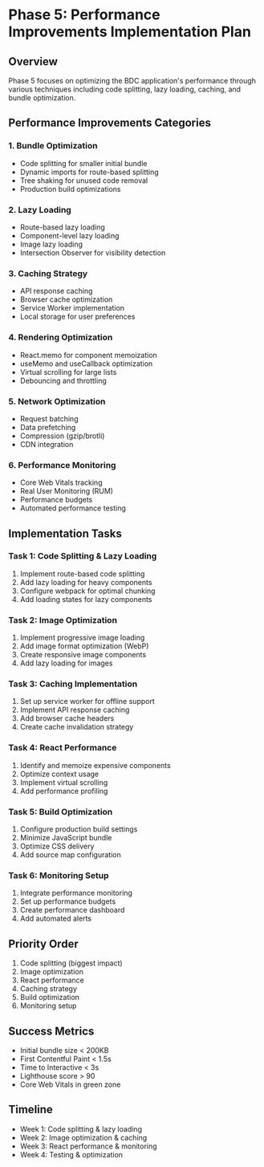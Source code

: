 # Phase 5: Performance Improvements Implementation Plan

## Overview
Phase 5 focuses on optimizing the BDC application's performance through various techniques including code splitting, lazy loading, caching, and bundle optimization.

## Performance Improvements Categories

### 1. Bundle Optimization
- Code splitting for smaller initial bundle
- Dynamic imports for route-based splitting
- Tree shaking for unused code removal
- Production build optimizations

### 2. Lazy Loading
- Route-based lazy loading
- Component-level lazy loading
- Image lazy loading
- Intersection Observer for visibility detection

### 3. Caching Strategy
- API response caching
- Browser cache optimization
- Service Worker implementation
- Local storage for user preferences

### 4. Rendering Optimization
- React.memo for component memoization
- useMemo and useCallback optimization
- Virtual scrolling for large lists
- Debouncing and throttling

### 5. Network Optimization
- Request batching
- Data prefetching
- Compression (gzip/brotli)
- CDN integration

### 6. Performance Monitoring
- Core Web Vitals tracking
- Real User Monitoring (RUM)
- Performance budgets
- Automated performance testing

## Implementation Tasks

### Task 1: Code Splitting & Lazy Loading
1. Implement route-based code splitting
2. Add lazy loading for heavy components
3. Configure webpack for optimal chunking
4. Add loading states for lazy components

### Task 2: Image Optimization
1. Implement progressive image loading
2. Add image format optimization (WebP)
3. Create responsive image components
4. Add lazy loading for images

### Task 3: Caching Implementation
1. Set up service worker for offline support
2. Implement API response caching
3. Add browser cache headers
4. Create cache invalidation strategy

### Task 4: React Performance
1. Identify and memoize expensive components
2. Optimize context usage
3. Implement virtual scrolling
4. Add performance profiling

### Task 5: Build Optimization
1. Configure production build settings
2. Minimize JavaScript bundle
3. Optimize CSS delivery
4. Add source map configuration

### Task 6: Monitoring Setup
1. Integrate performance monitoring
2. Set up performance budgets
3. Create performance dashboard
4. Add automated alerts

## Priority Order
1. Code splitting (biggest impact)
2. Image optimization
3. React performance
4. Caching strategy
5. Build optimization
6. Monitoring setup

## Success Metrics
- Initial bundle size < 200KB
- First Contentful Paint < 1.5s
- Time to Interactive < 3s
- Lighthouse score > 90
- Core Web Vitals in green zone

## Timeline
- Week 1: Code splitting & lazy loading
- Week 2: Image optimization & caching
- Week 3: React performance & monitoring
- Week 4: Testing & optimization